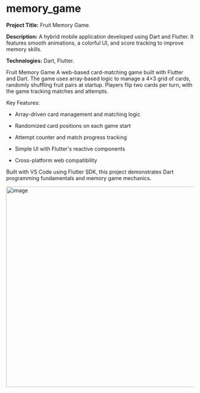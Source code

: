 # memory_game

**Project Title:** Fruit Memory Game.

**Description:**
A hybrid mobile application developed using Dart and Flutter. It features smooth animations, a colorful UI, and score tracking to improve memory skills.

**Technologies:**
Dart, Flutter.

Fruit Memory Game
A web-based card-matching game built with Flutter and Dart. The game uses array-based logic to manage a 4×3 grid of cards, randomly shuffling fruit pairs at startup. Players flip two cards per turn, with the game tracking matches and attempts.

Key Features:

- Array-driven card management and matching logic

- Randomized card positions on each game start

- Attempt counter and match progress tracking

- Simple UI with Flutter's reactive components

- Cross-platform web compatibility

Built with VS Code using Flutter SDK, this project demonstrates Dart programming fundamentals and memory game mechanics.

<img width="960" height="540" alt="image" src="" />
